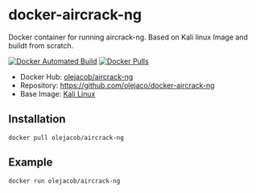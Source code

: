 # docker-aircrack-ng

Docker container for running aircrack-ng. Based on Kali linux Image and buildt from scratch.

[![Docker Automated Build](https://img.shields.io/docker/automated/olejacob/aircrack-ng.svg)](https://hub.docker.com/r/olejacob/aircrack-ng/) [![Docker Pulls](https://img.shields.io/docker/pulls/olejacob/aircrack-ng.svg)](https://hub.docker.com/r/olejacob/aircrack-ng/)

- Docker Hub: [olejacob/aircrack-ng](https://hub.docker.com/r/olejacob/aircrack-ng/)
- Repository: <https://github.com/olejaco/docker-aircrack-ng>
- Base Image: [Kali Linux](https://hub.docker.com/r/kalilinux/kali)

## Installation

`docker pull olejacob/aircrack-ng`

## Example

`docker run olejacob/aircrack-ng`
